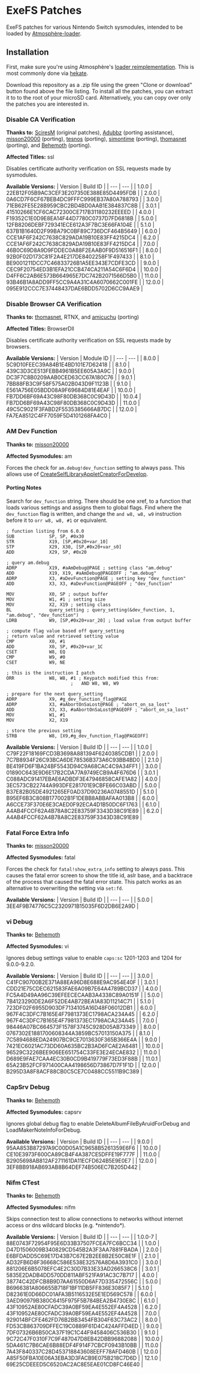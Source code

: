 # ExeFS Patches

ExeFS patches for various Nintendo Switch sysmodules, intended to be loaded by [Atmosphère-loader](https://github.com/Atmosphere-NX/Atmosphere/tree/master/stratosphere/loader).

## Installation

First, make sure you're using Atmosphère's [loader reimplementation](https://github.com/Atmosphere-NX/Atmosphere/tree/master/stratosphere/loader).
This is most commonly done via [hekate](https://github.com/CTCaer/hekate).

Download this repository as a .zip file using the green "Clone or download" button found above the file listing.
To install all the patches, you can extract it to to the root of your microSD card. Alternatively, you can copy
over only the patches you are interested in.

### Disable CA Verification

**Thanks to:** [SciresM](https://github.com/SciresM) (original patches), [Adubbz](https://github.com/Adubbz) (porting assistance), [misson20000](https://github.com/misson20000) (porting), [tesnos](https://github.com/tesnos) (porting), [simontime](https://github.com/simontime) (porting), [thomasnet](https://github.com/thomasnet-mc) (porting), and [Behemoth](https://github.com/HookedBehemoth) (porting).

**Affected Titles:** ssl

Disables certificate authority verification on SSL requests made by sysmodules.

**Available Versions:**
| Version | Build ID |
| --- | --- |
| 1.0.0 | 22EB12F05B9AC3CEF3E207350E388E85D4495FDB |
| 2.0.0 | 0A6CD7F6CF67BEB4DC9FFFC999EB37A80A788793 |
| 3.0.0 | 71EB62FE5E28B959CBC2BD4BD0AAB1E384837C8B |
| 3.0.1 | 41510266E1CF6CAC72300CE717B31180232EEEED |
| 4.0.0 | F19352C1E0D9E8EA14F44D7780C0737D7FD6818B |
| 5.0.0 | 12FB8206DEBF729341ECE612A3F7BC3E66FA104E |
| 5.1.0 | 637B1B1640D2F99BA79C0BF89C736DCF464B5649 |
| 6.0.0 | CCE1AF6F242C7638C829ADA19B10E83FF4215DC4 |
| 6.2.0 | CCE1AF6F242C7638C829ADA19B10E83FF4215DC4 |
| 7.0.0 | 46B0C69D8A9D9FDDEC0A88F2EAAB0F9D516516F1 |
| 8.0.0 | 92B0F02D173C81F2A4E217DE8402258F1F497433 |
| 8.1.0 | BE9001211DCC7C46833726B1A5EE343E7CDFE3CD |
| 9.0.0 | CEC9F20754ED3B1EFA21CCB474CA211A54C6F6D4 |
| 10.0.0 | D4FF6C2AB6E573B664965E7DC742B2071566D5B0 |
| 11.0.0 | 93B46B1A8ADD9FF5CC9A4A31C4A6070662C001FE |
| 12.0.0 | 095E912CCC7E37448437DAE6BDD5702D6CC9AAE9 |

### Disable Browser CA Verification

**Thanks to:** [thomasnet](https://github.com/thomasnet-mc), RTNX, and [amicuchu](https://github.com/amicuchu) (porting)

**Affected Titles:** BrowserDll

Disables certificate authority verification on SSL requests made by browsers.

**Available Versions:**
| Version | Module ID |
| --- | --- |
| 8.0.0 | 5C9D10FEEC39A84B1E4BD101E7D62418 |
| 8.1.0 | 439C3D3CE513FEBB4961B5EE605A3A9C |
| 9.0.0 | DC3F7C8B0209AAB0CED63CC67A180C76 |
| 9.0.1 | 7BB88FB3C9F58F575A02B043D9F1123B |
| 9.1.0 | E561A756E05BDD08A9F69684D81E4EAF |
| 10.0.0 | FB7DD6BF69A43C98F80DB368C0C9D43D |
| 10.0.4 | FB7DD6BF69A43C98F80DB368C0C9D43D |
| 11.0.0 | 49C5C9021F3FABD2F5535385666AB7DC |
| 12.0.0 | FA7EA8512C4FF7059F5D4101268FA4C0 |

### AM Dev Function

**Thanks to:** [misson20000](https://github.com/misson20000)

**Affected Sysmodules:** am

Forces the check for `am.debug!dev_function` setting to always pass. This allows use of [CreateSelfLibraryAppletCreatorForDevelop](https://reswitched.github.io/SwIPC/ifaces.html#nn::am::service::IAllSystemAppletProxiesService(400)).

#### Porting Notes

Search for `dev_function` string. There should be one xref, to a function that loads various settings and assigns them to global flags.
Find where the `dev_function` flag is written, and change the `and w8, w8, w9` instruction before it to `orr w8, w8, #1` or equivalent.

```
; function listing from 6.0.0
SUB             SP, SP, #0x30
STR             X19, [SP,#0x20+var_10]
STP             X29, X30, [SP,#0x20+var_s0]
ADD             X29, SP, #0x20

; query am.debug
ADRP            X19, #aAmDebug@PAGE ; setting class "am.debug"
ADD             X19, X19, #aAmDebug@PAGEOFF ; "am.debug"
ADRP            X3, #aDevFunction@PAGE ; setting key "dev_function"
ADD             X3, X3, #aDevFunction@PAGEOFF ; "dev_function"

MOV             X0, SP ; output buffer
MOV             W1, #1 ; setting size
MOV             X2, X19 ; setting class
BL              query_setting ; query_setting(&dev_function, 1, "am.debug", "dev_function")
LDRB            W9, [SP,#0x20+var_20] ; load value from output buffer

; compute flag value based off query_setting
; return value and retrieved setting value
CMP             X0, #1
ADD             X0, SP, #0x20+var_1C
CSET            W8, EQ
CMP             W9, #0
CSET            W9, NE

; this is the instruction I patch
ORR             W8, W8, #1 ; Keypatch modified this from:
                        ;   AND W8, W8, W9

; prepare for the next query_setting
ADRP            X9, #g_dev_function_flag@PAGE
ADRP            X3, #aAbortOnSaLost@PAGE ; "abort_on_sa_lost"
ADD             X3, X3, #aAbortOnSaLost@PAGEOFF ; "abort_on_sa_lost"
MOV             W1, #1
MOV             X2, X19

; store the previous setting
STRB            W8, [X9,#g_dev_function_flag@PAGEOFF]
```

**Available Versions:**
| Version | Build ID |
| --- | --- |
| 1.0.0 | C79F22F18169FCD3B3698A881394F6240385CDB1 |
| 2.0.0 | 7C7B8934F26C93BCA6DE78536B373A6C93BB4BD0 |
| 2.1.0 | BE419FD6F1BA24BF5543D94C9A68CAC4C9A34FF1 |
| 3.0.0 | 01890C643E9D6E17B2CDA77A9749ECB9A4F676D6 |
| 3.0.1 | C088ADC91417EBAE6ADBDF3E47946858CAFE1A82 |
| 4.0.0 | 3EC573CB22744A993DFE281701E9CBFE66C03ABD |
| 5.0.0 | B37E82B05DE4921265EF0AD37D90236A0748551D |
| 5.1.0 | B95EF6B3C808B177002B1F1DEBB8ABBAFAA013B8 |
| 6.0.0 | A6CCE73F370E6E3CAED0F92ECA4D1B50DC6F1763 |
| 6.1.0 | A4AB4FCCF62A4B78A8C2E83759F3343D38C91E89 |
| 6.2.0 | A4AB4FCCF62A4B78A8C2E83759F3343D38C91E89 |

### Fatal Force Extra Info

**Thanks to:** [misson20000](https://github.com/misson20000)

**Affected Sysmodules:** fatal

Forces the check for `fatal!show_extra_info` setting to always pass. This causes the fatal error screen to show the title id, aslr base, and a backtrace of the process that caused the fatal error state.
This patch works as an alternative to overwriting the setting via `set:fd`.

**Available Versions:**
| Version | Build ID |
| --- | --- |
| 5.0.0 | 3EE4F9B74776C5C2320971B15035F6D2DB6E2A9D |

### vi Debug

**Thanks to:** [Behemoth](https://github.com/HookedBehemoth)

**Affected Sysmodules:** vi

Ignores debug settings value to enable `caps:sc` 1201-1203 and 1204 for 9.0.0-9.2.0.

**Available Versions:**
| Version | Build ID |
| --- | --- |
| 3.0.0 | C41FC90700B2E371A88EA96D8E688E9AC954E40F |
| 3.0.1 | CDD21E75CDEC621583FAE6A09B7E64A4789BCD37 |
| 4.0.0 | FC5A4D49AA96C39EFEECECAAB3A4338C89A0151F |
| 5.0.0 | 7B4123290DE2A6F52DE4AB72BEA1A83D11214C71 |
| 5.1.0 | 723DF02F6955D903DF7134105A16D48F06012DB1 |
| 6.0.0 | 967F4C3DFC7B165E4F7981373EC1798ACA234A45 |
| 6.2.0 | 967F4C3DFC7B165E4F7981373EC1798ACA234A45 |
| 7.0.0 | 98446A07BC664573F1578F3745C928D05AB73349 |
| 8.0.0 | 0767302E1881700608344A3859BC57013150A375 |
| 8.1.0 | 7C5894688EDA24907BC9CE7013630F365B366E4A |
| 9.0.0 | 7421EC6021AC73DD60A635BC2B3AD6FCAE2A6481 |
| 10.0.0 | 96529C3226BEE906EE651754C33FE3E24ECAE832 |
| 11.0.0 | D689E9FAE7CAA4EC30B0CD9B419779F73ED3F88B |
| 11.0.1 | 65A23B52FCF971400CAA4198656D73867D7F1F1D |
| 12.0.0 | B295D3A8F8ACF88CB0C5CE7C0488CC5511B9C389 |

### CapSrv Debug

**Thanks to:** [Behemoth](https://github.com/HookedBehemoth)

**Affected Sysmodules:** capsrv

Ignores global debug flag to enable DeleteAlbumFileByAruidForDebug and LoadMakerNoteInfoForDebug.

**Available Versions:**
| Version | Build ID |
| --- | --- |
| 9.0.0 | 95AA853B87297A9C00D05A1C9658B5261359E6F6 |
| 10.0.0 | CE10E3973F600CA89CB4F4A387CE5DFFE19F777F |
| 11.0.0 | B2905698AB812AF271161DA11ECFD624B5E9E0E7 |
| 12.0.0 | 3EF8BB918AB693AB8B64DEF74B506EC7B205D442 |

### Nifm CTest

**Thanks to:** [Behemoth](https://github.com/HookedBehemoth)

**Affected Sysmodules:** nifm

Skips connection test to allow connections to networks without internet access or dns wildcard blocks (e.g. \*nintendo\*).

**Available Versions:**
| Version | Build ID |
| --- | --- |
| 1.0.0-7 | 88E0743F72954F95E6D33B37507FCEA7FC6BCC34 |
| 1.0.0 | D47D1506009B340829CD545B2A3F3AA7881FBADA |
| 2.0.0 | E6BFDADD5C69E17D43B7C67E2B2EE8B2E50C8E1F |
| 2.1.0 | AD32FB6D8F36668C586E538E32576A8D6A3931C0 |
| 3.0.0 | 881206E6B5078EFC4E2C30D7B33E33AD266538C6 |
| 3.0.1 | 5835E2DADB4DD570DD811ABF521FA91AC3C7B717 |
| 4.0.0 | 38774C42DFCB8B9D7AA61550D6AF7D335472556C |
| 5.0.0 | B6966381A806655B718F1BF11DB5FF836E3085F7 |
| 5.1.0 | D82361E0D66DC01AFA3B5116532E5E1ED569C578 |
| 6.0.0 | 3AED90979B380C6415F975F5B784BEA2B4730E8C |
| 6.1.0 | 43F10952AE80CFADC39A0BF59EA4E552EF4A4528 |
| 6.2.0 | 43F10952AE80CFADC39A0BF59EA4E552EF4A4528 |
| 7.0.0 | 929014BFCFE462FD76B2BB3454FB304F63C73AC2 |
| 8.0.0 | FD53CB863709DFFEC19C0889F61D4C424AFFD4ED |
| 9.0.0 | 7DF07326B6B50CA37F19C1C44F9458406C536B30 |
| 9.1.0 | 9C72C47F0310F7C9F487047D8EB42DBB96882088 |
| 10.0.0 | 5DA461C7B6CAE6B88EDF4F914F7CBCF0943B10BB |
| 11.0.0 | 7A43F840337C28D453718843608EEFF78AFD460B |
| 12.0.0 | A85F50FBA10E06A3EBA3D3FACB9E075B218C7D6D |
| 12.1.0 | 69E25CDEEED5C6520AC2AC8E5EAE01CD8FC46E40 |

